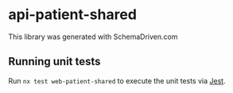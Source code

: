 
# api-patient-shared

This library was generated with SchemaDriven.com

## Running unit tests

Run `nx test web-patient-shared` to execute the unit tests via [Jest](https://jestjs.io).

